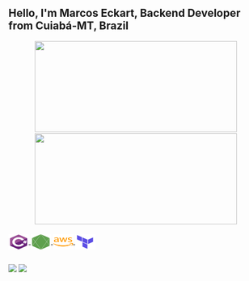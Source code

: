 ## Hello, I'm Marcos Eckart, Backend Developer from Cuiabá-MT, Brazil
<div align="center">
  <a href="https://github.com/mhme2000">
  <img width="400rem" height="180em" src="https://github-readme-stats.vercel.app/api/?username=mhme2000&show_icons=true&theme=dark&include_all_commits=true&count_private=true"/>
  <img width="400rem" height="180em" src="https://github-readme-stats.vercel.app/api/top-langs/?username=mhme2000&layout=compact&langs_count=7&theme=dark"/>
</div>
<div style="display: inline_block"><br>
  <img align="center" alt="Icon-Csharp" height="30" width="40" src="https://raw.githubusercontent.com/devicons/devicon/master/icons/csharp/csharp-original.svg">
  <img align="center" alt="Icon-NodeJS" height="30" width="40" src="https://github.com/devicons/devicon/blob/master/icons/nodejs/nodejs-plain.svg">
  <img align="center" alt="Icon-AWS" height="30" width="40" src="https://github.com/devicons/devicon/blob/master/icons/amazonwebservices/amazonwebservices-plain-wordmark.svg">
  <img align="center" alt="Icon-Terraform" height="30" width="40" src="https://github.com/devicons/devicon/blob/master/icons/terraform/terraform-plain.svg">
</div>
  
  ##
 
<div> 
  <a href = "mailto:marcosh.mainardi@gmail.com"><img src="https://img.shields.io/badge/-Gmail-%23333?style=for-the-badge&logo=gmail&logoColor=white" target="_blank"></a>
  <a href="https://www.linkedin.com/in/marcos-eckart/" target="_blank"><img src="https://img.shields.io/badge/-LinkedIn-%230077B5?style=for-the-badge&logo=linkedin&logoColor=white" target="_blank"></a> 
 
</div>
